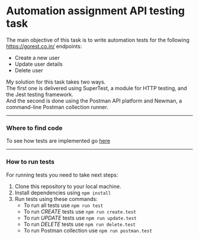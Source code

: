 # Automation assignment API testing task

The main objective of this task is to write automation tests for the following https://gorest.co.in/ endpoints:

- Create a new user
- Update user details
- Delete user

My solution for this task takes two ways.  
The first one is delivered using SuperTest, a module for HTTP testing, and the Jest testing framework.  
And the second is done using the Postman API platform and Newman, a command-line Postman collection runner.

---

### Where to find code

To see how tests are implemented go [here](https://github.com/m-radman/TestAssignment-API/tree/master/tests/users)

---

### How to run tests

For running tests you need to take next steps:

1. Clone this repository to your local machine.
2. Install dependencies using `npm install`
3. Run tests using these commands:
   - To run all tests use `npm run test`
   - To run _CREATE_ tests use `npm run create.test`
   - To run _UPDATE_ tests use `npm run update.test`
   - To run _DELETE_ tests use `npm run delete.test`
   - To run Postman collection use `npm run postman.test`
